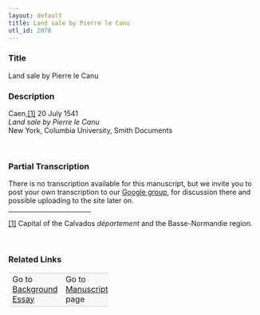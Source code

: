 ```yaml
---  
layout: default  
title: Land sale by Pierre le Canu  
utl_id: 2078
---
```


### Title

Land sale by Pierre le Canu


### Description

<p>Caen,<a href="#_ftn1" name="_ftnref1" title="" id="_ftnref1">[1]</a> 20 July 1541<br /><em>Land sale by Pierre le Canu</em><br />
New York, Columbia University, Smith Documents</p>
<p> </p>


### Partial Transcription

<p>There is no transcription available for this manuscript, but we invite you to post your own transcription to our <a href="https://paleography.library.utoronto.ca/content/group-work">Google group</a>, for discussion there and possible uploading to the site later on.</p>
<div>
<hr align="left" size="1" width="33%" /><div id="ftn1"><a href="#_ftnref1" name="_ftn1" title="" id="_ftn1">[1]</a> Capital of the Calvados <em>département </em>and the Basse-Normandie region.</div>
</div>
<p> </p>


### Related Links

<table border="0.5" cellpadding="1" cellspacing="1" style="width: 200px; background-color:#F8F8F8;">
    <tbody style="border-color:#ccc">
        <tr style="border-color:#ccc">
            <td>Go to <a href="https://centerfordigitalhumanities.github.io/Newberry-French-paleography/_background_essay/2078" target="_blank">Background Essay</a></td>
            <td>Go to <a href="https://centerfordigitalhumanities.github.io/Newberry-French-paleography/www/record.html?id=2078" target="_blank">Manuscript</a> page</td>
        </tr>
    </tbody>
</table>